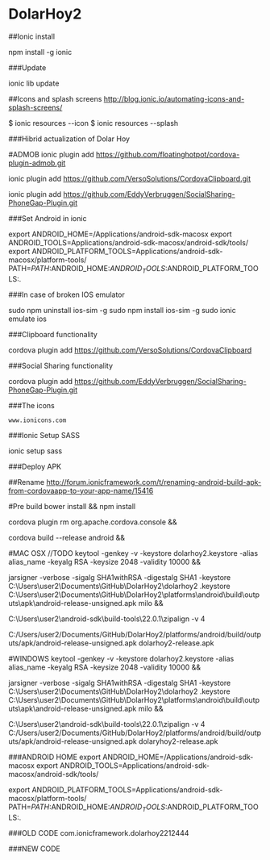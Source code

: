 DolarHoy2
=========

##Ionic install
 
npm install -g ionic

###Update

ionic lib update

##Icons and splash screens
http://blog.ionic.io/automating-icons-and-splash-screens/

$ ionic resources --icon
$ ionic resources --splash

###Hibrid actualization of Dolar Hoy

#ADMOB
ionic plugin add https://github.com/floatinghotpot/cordova-plugin-admob.git

ionic plugin add https://github.com/VersoSolutions/CordovaClipboard.git

ionic plugin add https://github.com/EddyVerbruggen/SocialSharing-PhoneGap-Plugin.git


###Set Android in ionic

export ANDROID_HOME=/Applications/android-sdk-macosx
export ANDROID_TOOLS=Applications/android-sdk-macosx/android-sdk/tools/
export ANDROID_PLATFORM_TOOLS=Applications/android-sdk-macosx/platform-tools/
PATH=$PATH:$ANDROID_HOME:$ANDROID_TOOLS:$ANDROID_PLATFORM_TOOLS:.

###In case of broken IOS emulator

sudo npm uninstall ios-sim -g
sudo npm install ios-sim -g
sudo ionic emulate ios


###Clipboard functionality

cordova plugin add https://github.com/VersoSolutions/CordovaClipboard


###Social Sharing functionality

cordova plugin add https://github.com/EddyVerbruggen/SocialSharing-PhoneGap-Plugin.git

###The icons

```www.ionicons.com```

###Ionic Setup SASS

ionic setup sass

###Deploy APK

##Rename
http://forum.ionicframework.com/t/renaming-android-build-apk-from-cordovaapp-to-your-app-name/15416

#Pre build
bower install && npm install

cordova plugin rm org.apache.cordova.console && 

cordova build --release android && 


#MAC OSX //TODO
keytool -genkey -v -keystore dolarhoy2.keystore -alias alias_name -keyalg RSA -keysize 2048 -validity 10000 && 

jarsigner -verbose -sigalg SHA1withRSA -digestalg SHA1 -keystore C:\Users\user2\Documents\GitHub\DolarHoy2\dolarhoy2
.keystore  C:\Users\user2\Documents\GitHub\DolarHoy2\platforms\android\build\outputs\apk\android-release-unsigned.apk
 milo && 

C:\Users\user2\android-sdk\build-tools\22.0.1\zipalign -v 4 

C:/Users/user2/Documents/GitHub/DolarHoy2/platforms/android/build/outputs/apk/android-release-unsigned.apk dolarhoy2-release.apk 


#WINDOWS
keytool -genkey -v -keystore dolarhoy2.keystore -alias alias_name -keyalg RSA -keysize 2048 -validity 10000 && 

jarsigner -verbose -sigalg SHA1withRSA -digestalg SHA1 -keystore C:\Users\user2\Documents\GitHub\DolarHoy2\dolarhoy2
.keystore  C:\Users\user2\Documents\GitHub\DolarHoy2\platforms\android\build\outputs\apk\android-release-unsigned.apk
 milo && 

C:\Users\user2\android-sdk\build-tools\22.0.1\zipalign -v 4  
C:/Users/user2/Documents/GitHub/DolarHoy2/platforms/android/build/outputs/apk/android-release-unsigned.apk 
dolaryhoy2-release.apk 


###ANDROID HOME
export ANDROID_HOME=/Applications/android-sdk-macosx export ANDROID_TOOLS=Applications/android-sdk-macosx/android-sdk/tools/ 

export ANDROID_PLATFORM_TOOLS=Applications/android-sdk-macosx/platform-tools/ PATH=$PATH:$ANDROID_HOME:$ANDROID_TOOLS:$ANDROID_PLATFORM_TOOLS:.


###OLD CODE
com.ionicframework.dolarhoy2212444

###NEW CODE


